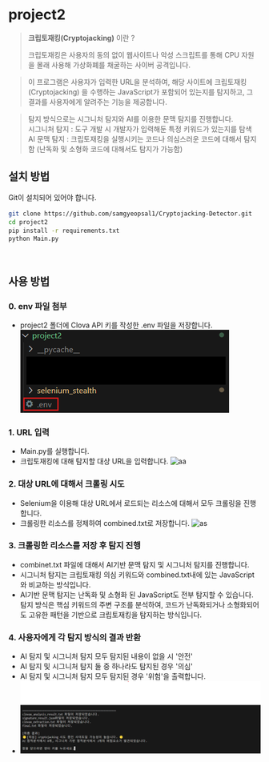 # project2
>**크립토재킹(Cryptojacking)** 이란 ?
>
>크립토재킹은 사용자의 동의 없이 웹사이트나 악성 스크립트를 통해 CPU 자원을 몰래 사용해 가상화폐를 채굴하는 사이버 공격입니다.


>이 프로그램은 사용자가 입력한 URL을 분석하여, 해당 사이트에 크립토재킹(Cryptojacking) 을 수행하는 JavaScript가 포함되어 있는지를 탐지하고, 그 결과를 사용자에게 알려주는 기능을 제공합니다.                                  

>탐지 방식으로는 시그니처 탐지와 AI를 이용한 문맥 탐지를 진행합니다.                                  
>시그니처 탐지 : 도구 개발 시 개발자가 입력해둔 특정 키워드가 있는지를 탐색                                                
>AI 문맥 탐지 : 크립토재킹을 실행시키는 코드나 의심스러운 코드에 대해서 탐지함 (난독화 및 소형화 코드에 대해서도 탐지가 가능함) 
> <br/>


## 설치 방법
Git이 설치되어 있어야 합니다.
```bash
git clone https://github.com/samgyeopsal1/Cryptojacking-Detector.git
cd project2
pip install -r requirements.txt
python Main.py
```
<br/>

## 사용 방법
### 0. env 파일 첨부
- project2 폴더에 Clova API 키를 작성한 .env 파일을 저장합니다.                                              
![0단계 - 파일 첨부](screenshots/step0.png)


### 1. URL 입력
- Main.py를 실행합니다.
- 크립토재킹에 대해 탐지할 대상 URL을 입력합니다.
![aa](https://github.com/user-attachments/assets/39bb3d4c-866d-4a63-91b8-2b9d715787f5)


### 2. 대상 URL에 대해서 크롤링 시도
- Selenium을 이용해 대상 URL에서 로드되는 리소스에 대해서 모두 크롤링을 진행합니다.
- 크롤링한 리소스를 정제하여 combined.txt로 저장합니다.
![as](https://github.com/user-attachments/assets/5a511a17-c114-4c51-b736-b2131495bc48)


### 3. 크롤링한 리소스를 저장 후 탐지 진행
- combinet.txt 파일에 대해서 AI기반 문맥 탐지 및 시그니처 탐지를 진행합니다.
- 시그니처 탐지는 크립토재킹 의심 키워드와 combined.txt내에 있는 JavaScript와 비교하는 방식입니다.
- AI기반 문맥 탐지는 난독화 및 소형화 된 JavaScript도 전부 탐지할 수 있습니다. 탐지 방식은 핵심 키워드의 주변 구조를 분석하여, 코드가 난독화되거나 소형화되어도 고유한 패턴을 기반으로 크립토재킹을 탐지하는 방식입니다.


### 4. 사용자에게 각 탐지 방식의 결과 반환
- AI 탐지 및 시그니처 탐지 모두 탐지된 내용이 없을 시 '안전'
- AI 탐지 및 시그니처 탐지 둘 중 하나라도 탐지된 경우 '의심'
- AI 탐지 및 시그니처 탐지 모두 탐지된 경우 '위험'을 출력합니다.
- ![3단계 - 결과 출력](screenshots/s3.png)
